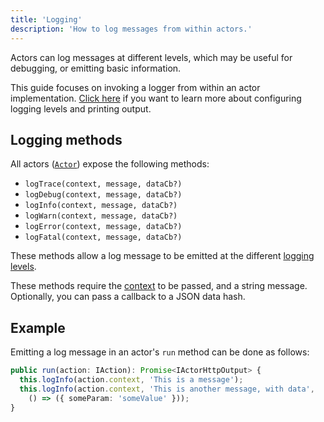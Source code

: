 ```yaml
---
title: 'Logging'
description: 'How to log messages from within actors.'
---
```


Actors can log messages at different levels,
which may be useful for debugging,
or emitting basic information.

<div class="note">
This guide focuses on invoking a logger from within an actor implementation.
<a href="/docs/query/advanced/logging/">Click here</a> if you want to learn more about configuring logging levels and printing output.
</div>

## Logging methods

All actors ([`Actor`](https://comunica.github.io/comunica/classes/_comunica_core.Actor.html)) expose the following methods:

* `logTrace(context, message, dataCb?)`
* `logDebug(context, message, dataCb?)`
* `logInfo(context, message, dataCb?)`
* `logWarn(context, message, dataCb?)`
* `logError(context, message, dataCb?)`
* `logFatal(context, message, dataCb?)`

These methods allow a log message to be emitted at the different [logging levels](/docs/query/advanced/logging/#logging-levels).

These methods require the [context](/docs/query/advanced/context/) to be passed,
and a string message.
Optionally, you can pass a callback to a JSON data hash.

## Example

Emitting a log message in an actor's `run` method can be done as follows:
```typescript
public run(action: IAction): Promise<IActorHttpOutput> {
  this.logInfo(action.context, 'This is a message');
  this.logInfo(action.context, 'This is another message, with data',
    () => ({ someParam: 'someValue' }));
}
```



